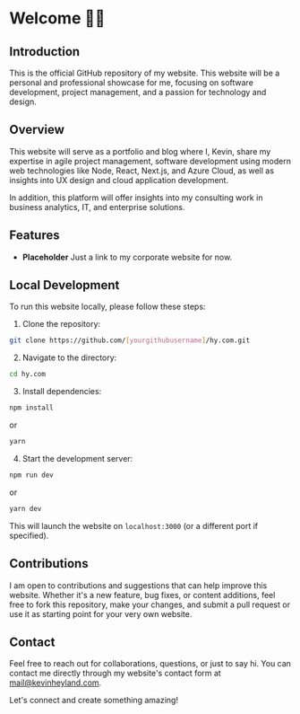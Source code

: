 # Welcome 👋🏻

## Introduction

This is the official GitHub repository of my website. This website will be a personal and professional showcase for me, focusing on software development, project management, and a passion for technology and design.

## Overview

This website will serve as a portfolio and blog where I, Kevin, share my expertise in agile project management, software development using modern web technologies like Node, React, Next.js, and Azure Cloud, as well as insights into UX design and cloud application development.

In addition, this platform will offer insights into my consulting work in business analytics, IT, and enterprise solutions.

## Features

- **Placeholder** Just a link to my corporate website for now.

## Local Development

To run this website locally, please follow these steps:

1. Clone the repository:

```bash
git clone https://github.com/[yourgithubusername]/hy.com.git
```

2. Navigate to the directory:

```bash
cd hy.com
```

3. Install dependencies:

```bash
npm install
```

or

```bash
yarn
```

4. Start the development server:

```bash
npm run dev
```

or

```bash
yarn dev
```

This will launch the website on `localhost:3000` (or a different port if specified).

## Contributions

I am open to contributions and suggestions that can help improve this website. Whether it's a new feature, bug fixes, or content additions, feel free to fork this repository, make your changes, and submit a pull request or use it as starting point for your very own website.

## Contact

Feel free to reach out for collaborations, questions, or just to say hi. You can contact me directly through my website's contact form at [mail@kevinheyland.com](mailto:mail@kevinheyland.com).

Let's connect and create something amazing!
